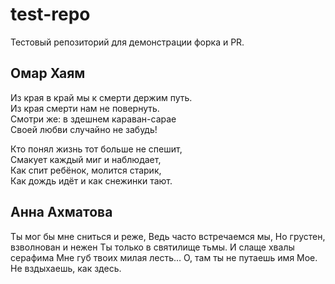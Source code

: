 # test-repo

Тестовый репозиторий для демонстрации форка и PR.

## Омар Хаям

Из края в край мы к смерти держим путь.<br>
Из края смерти нам не повернуть.<br>
Смотри же: в здешнем караван-сарае<br>
Своей любви случайно не забудь!

Кто понял жизнь тот больше не спешит, <br>
Смакует каждый миг и наблюдает, <br>
Как спит ребёнок, молится старик, <br>
Как дождь идёт и как снежинки тают.

## Анна Ахматова

Ты мог бы мне сниться и реже,
Ведь часто встречаемся мы,
Но грустен, взволнован и нежен
Ты только в святилище тьмы.
И слаще хвалы серафима
Мне губ твоих милая лесть…
О, там ты не путаешь имя
Мое. Не вздыхаешь, как здесь.

